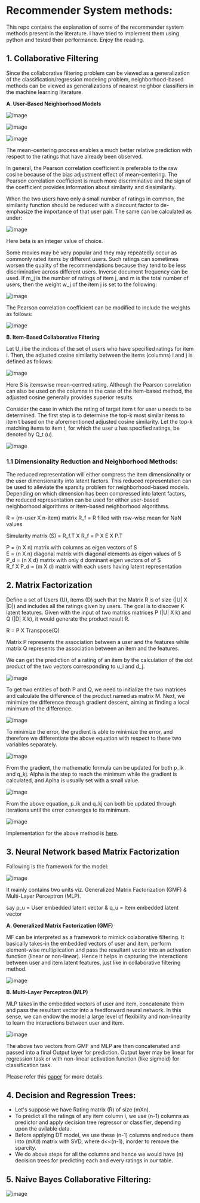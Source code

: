 # Recommender System methods:

This repo contains the explanation of some of the recommender system methods present in the literature. I have tried to implement them using python and tested their performance. Enjoy the reading.

## 1. Collaborative Filtering

Since the collaborative filtering problem can be viewed as a generalization of the classification/regression modeling problem, neighborhood-based methods can be viewed as generalizations of nearest neighbor classifiers in the machine learning literature.

**A. User-Based Neighborhood Models**

![image](https://user-images.githubusercontent.com/61937357/135264158-055ad2fd-84d7-4747-aa8c-df15ec137c55.png)

![image](https://user-images.githubusercontent.com/61937357/135264824-130791f8-4a1f-4d8b-8312-6fc006a7bda3.png)

![image](https://user-images.githubusercontent.com/61937357/135265005-89a6af61-5d7f-43fe-9144-02f0b86af5b1.png)

The mean-centering process enables a much better relative prediction with respect to the ratings that have already been observed.

In general, the Pearson correlation coefficient is preferable to the raw cosine because of the bias adjustment effect of mean-centering. The Pearson correlation coefficient is much more discriminative and the sign of the coefficient provides information about similarity and dissimilarity.

When the two users have only a small number of ratings in common, the similarity function should be reduced with a discount factor to de-emphasize the importance of that user pair. The same can be calculated as under:

![image](https://user-images.githubusercontent.com/61937357/135265575-824acee3-da76-4677-8ac2-4b34bbb6a3de.png)

Here beta is an integer value of choice.

Some movies may be very popular and they may repeatedly occur as commonly rated items by different users. Such ratings can sometimes worsen the quality of the recommendations because they tend to be less discriminative across different users. Inverse document frequency can be used. If m_j is the number of ratings of item j, and m is the total number of users, then the weight w_j of the item j is set to the following:

![image](https://user-images.githubusercontent.com/61937357/135265978-d65a2019-8e8e-4caf-be54-89c271f2dca0.png)

The Pearson correlation coefficient can be modified to include the weights as follows:

![image](https://user-images.githubusercontent.com/61937357/135266266-ff61a471-6b92-48bb-8339-bb38f5077449.png)

**B. Item-Based Collaborative Filtering**

Let U_i be the indices of the set of users who have specified ratings for item i. Then, the adjusted cosine similarity between the items (columns) i and j is defined as follows:

![image](https://user-images.githubusercontent.com/61937357/135266846-a55d1250-9033-4f9b-9838-40b209aded31.png)

Here S is itemswise mean-centred rating. Although the Pearson correlation can also be used on the columns in the case of the item-based method, the adjusted cosine generally provides superior results.

Consider the case in which the rating of target item t for user u needs to be determined. The first step is to determine the top-k most similar items to item t based on the aforementioned adjusted cosine similarity. Let the top-k matching items to item t, for which the user u has specified ratings, be denoted by Q_t (u).

![image](https://user-images.githubusercontent.com/61937357/135267428-ad907eca-a012-4535-af6e-5ffbed772503.png)

### 1.1 Dimensionality Reduction and Neighborhood Methods:

The reduced representation will either compress the item dimensionality or the user dimensionality into latent factors. This reduced representation can be used to alleviate the sparsity problem for neighborhood-based models. Depending on which dimension has been compressed into latent factors, the reduced representation can be used for either user-based neighborhood algorithms or item-based neighborhood algorithms.

R = (m-user X n-item) matrix
R_f = R filled with row-wise mean for NaN values

Simularity matrix (S) = R_f.T X R_f = P X E X P.T

P = (n X n) matrix with columns as eigen vectors of S <br>
E = (n X n) diagonal matrix with diagonal elements as eigen values of S <br>
P_d = (n X d) matrix with only d dominant eigen vectors of of S <br>
R_f X P_d = (m X d) matrix with each users having latent representation <br>



## 2. Matrix Factorization

Define a set of Users (U), items (D) such that the Matrix R is of size (|U| X |D|) and includes all the ratings given by users. The goal is to discover K latent features. Given with the input of two matrics matrices P (|U| X k) and Q (|D| X k), it would generate the product result R.

R = P X Transpose(Q)

Matrix P represents the association between a user and the features while matrix Q represents the association between an item and the features.

We can get the prediction of a rating of an item by the calculation of the dot product of the two vectors corresponding to u_i and d_j.

![image](https://user-images.githubusercontent.com/61937357/135051677-a75083b6-3f2e-454d-b1ad-e5a7dbb2533a.png)

To get two entities of both P and Q, we need to initialize the two matrices and calculate the difference of the product named as matrix M. Next, we minimize the difference through gradient descent, aiming at finding a local minimum of the difference.

![image](https://user-images.githubusercontent.com/61937357/135052074-7326262c-1cc6-45e8-8280-c68f30efefe7.png)

To minimize the error, the gradient is able to minimize the error, and therefore we differentiate the above equation with respect to these two variables separately.

![image](https://user-images.githubusercontent.com/61937357/135052192-091925f8-dc22-48a0-a000-b547c8400307.png)

From the gradient, the mathematic formula can be updated for both p_ik and q_kj. Alpha is the step to reach the minimum while the gradient is calculated, and Aplha is usually set with a small value.

![image](https://user-images.githubusercontent.com/61937357/135052513-2a142db0-c10d-4e19-b335-a5ed8fbc4608.png)

From the above equation, p_ik and q_kj can both be updated through iterations until the error converges to its minimum.

![image](https://user-images.githubusercontent.com/61937357/135052713-26e778dd-402b-4533-bbba-0aa133b37a73.png)

Implementation for the above method is [here](https://github.com/kevakba/Recommender-System-methods/blob/main/Recommender_System_%E2%80%94_Matrix_Factorization.ipynb).


## 3. Neural Network based Matrix Factorization

Following is the framework for the model:

![image](https://user-images.githubusercontent.com/61937357/135059723-f1dc0d07-9fb4-4a89-b5ab-a3c88620108f.png)

It mainly contains two units viz. Generalized Matrix Factorization (GMF) & Multi-Layer Perceptron (MLP).

say p_u = User embedded latent vector & q_u = Item embedded latent vector

**A. Generalized Matrix Factorization (GMF)**

MF can be interpreted as a framework to mimick colaborative filtering. It basically takes-in the embedded vectors of user and item, perform element-wise multiplication and pass the resultant vector into an activation function (linear or non-linear). Hence it helps in capturing the interactions between user and item latent features, just like in collaborative filtering method.

![image](https://user-images.githubusercontent.com/61937357/135062389-eefddc79-d04e-4dab-9507-77e7da4f8990.png)

**B. Multi-Layer Perceptron (MLP)**

MLP takes in the embedded vectors of user and item, concatenate them and pass the resultant vector into a feedforward neural network. In this sense, we can
endow the model a large level of flexibility and non-linearity to learn the interactions between user and item.

![image](https://user-images.githubusercontent.com/61937357/135062470-fe633d87-7509-40fb-97c6-ca3bb9380957.png)

The above two vectors from GMF and MLP are then concatenated and passed into a final Output layer for prediction. Output layer may be linear for regression task or with non-linear activation function (like sigmoid) for classification task.

Please refer this [paper](https://arxiv.org/abs/1708.05031) for more details.


## 4. Decision and Regression Trees:

- Let's suppose we have Rating matrix (R) of size (mXn).
- To predict all the ratings of any item column i, we use (n-1) columns as predictor and apply decision tree regressor or classifier, depending upon the avilable data.
- Before applying DT model, we use these (n-1) columns and reduce them into (mXd) matrix with SVD, where d<<(n-1), inorder to remove the sparcity.
- We do above steps for all the columns and hence we would have (n) decision trees for predicting each and every ratings in our table. 


## 5. Naive Bayes Collaborative Filtering:

![image](https://user-images.githubusercontent.com/61937357/135510703-e770da6f-c5bb-4e4f-89ff-89a14e3bbfac.png)



